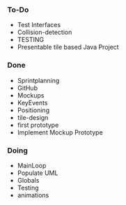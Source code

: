### To-Do
- Test Interfaces
- Collision-detection
- TESTING
- Presentable tile based Java Project
### Done
- Sprintplanning 
- GitHub
- Mockups
- KeyEvents
- Positioning
- tile-design
- first prototype
- Implement Mockup Prototype
### Doing
- MainLoop 
- Populate UML
- Globals
- Testing
- animations
